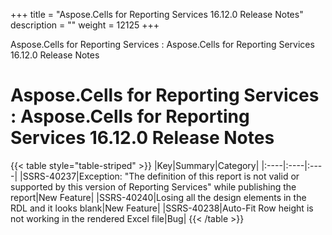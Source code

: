 +++
title = "Aspose.Cells for Reporting Services 16.12.0 Release Notes" 
description = "" 
weight = 12125 
+++

Aspose.Cells for Reporting Services : Aspose.Cells for Reporting Services 16.12.0 Release Notes  

# Aspose.Cells for Reporting Services : Aspose.Cells for Reporting Services 16.12.0 Release Notes


{{< table style="table-striped" >}}
|Key|Summary|Category|
|:----|:----|:----|
|SSRS-40237|Exception: "The definition of this report is not valid or supported by this version of Reporting Services" while publishing the report|New Feature|
|SSRS-40240|Losing all the design elements in the RDL and it looks blank|New Feature|
|SSRS-40238|Auto-Fit Row height is not working in the rendered Excel file|Bug|
{{< /table >}}

